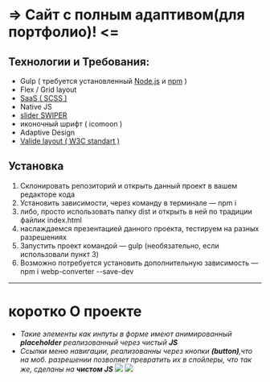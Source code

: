 #               =>  Сайт с полным адаптивом(для портфолио)! <=
## Технологии и Требования: 
 * Gulp ( требуется установленный [Node.js](https://nodejs.org/en/) и [npm](https://www.npmjs.com/) )
 * Flex / Grid layout
 * [SaaS ( SCSS )](https://sass-scss.ru/guide/)
 * Native JS 
 * [slider SWIPER](https://swiperjs.com/)
 * иконочный шрифт ( icomoon )
 * Adaptive Design
 * [Valide layout ( W3C standart )](https://www.w3.org/)
 
## Установка 
1. Склонировать репозиторий и открыть данный проект в вашем редакторе кода
2. Установить зависимости, через команду в терминале — npm i
3. либо, просто использовать папку dist и открыть в ней по традиции файлик index.html
4. наслаждаемся презентацией данного проекта, тестируем на разных разрешениях
5. Запустить проект командой — gulp (необязательно, если использовали пункт 3)
6. Возможно потребуется установить дополнительную зависимость — npm i webp-converter --save-dev
***
# коротко О проекте
* _Такие элементы как инпуты в форме имеют анимированный ___placeholder___ реализованный через чистый ___JS____
* _Ссылки меню навигации, реализованны через кнопки __(button)__,что на моб. разрешении позволяет превратить их в спойлеры, что так же, сделаны на ___чистом JS____
 ![](https://github.com/Hennadii-Chikunov/_project_A/blob/main/%23src/img/_a.gif)
 ![](https://github.com/Hennadii-Chikunov/_project_A/blob/main/%23src/img/_mob.gif)
